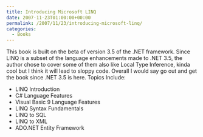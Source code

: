 ```yaml
---
title: Introducing Microsoft LINQ
date: 2007-11-23T01:00:00+00:00
permalink: /2007/11/23/introducing-microsoft-linq/
categories:
  - Books
---
```

This book is built on the beta of version 3.5 of the .NET framework. Since LINQ is a subset of the language enhancements made to .NET 3.5, the author chose to cover some of them also like Local Type Inference, kinda cool but I think it will lead to sloppy code. Overall I would say go out and get the book since .NET 3.5 is here. Topics Include:

* LINQ Introduction
* C# Language Features
* Visual Basic 9 Language Features
* LINQ Syntax Fundamentals
* LINQ to SQL
* LINQ to XML
* ADO.NET Entity Framework